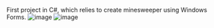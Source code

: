 First project in C#, which relies to create minesweeper using Windows Forms.
![image](https://github.com/Maciey3/minesweeper/assets/122358223/16292ddd-bff0-4d3e-9161-50e2246a40ef)
![image](https://github.com/Maciey3/minesweeper/assets/122358223/4b86f83f-b3c8-4897-9330-a75124c52657)


